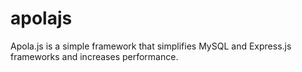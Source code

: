 # apolajs
Apola.js is a simple framework that simplifies MySQL and Express.js frameworks and increases performance.
